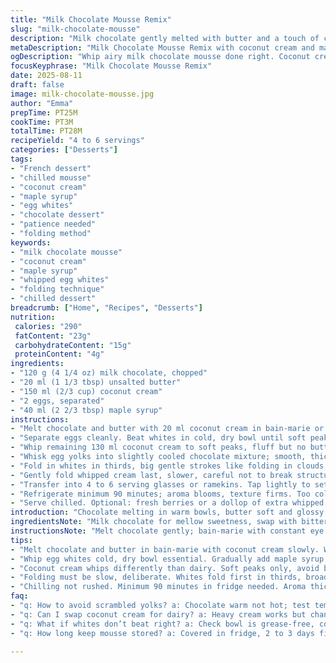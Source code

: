 ```yaml
---
title: "Milk Chocolate Mousse Remix"
slug: "milk-chocolate-mousse"
description: "Milk chocolate gently melted with butter and a touch of cream. Egg yolks fold in rich and silky before whipped whites and cream give airy lift. Mixing folded carefully; texture light but dense enough to hold. Chill well; aromatic chocolate scent unfolds. Fruit or whipped cream dolloped on top for contrast. Simple swaps: dark chocolate or even white, coconut cream instead of dairy, maple for sugar. Watch folds, pearls, peaks; overmix and it deflates. Timing flexible, tactile cues guide through the process. Classic mousse reworked with subtle ingredient and method switches. Smooth and luscious, but never weighed down or grainy."
metaDescription: "Milk Chocolate Mousse Remix with coconut cream and maple syrup. Light yet dense. Fold whites and cream slow to keep airy texture. Chill well, serve chilled."
ogDescription: "Whip airy milk chocolate mousse done right. Coconut cream, maple syrup swap. Careful folding, chill time, texture cues guide your way."
focusKeyphrase: "Milk Chocolate Mousse Remix"
date: 2025-08-11
draft: false
image: milk-chocolate-mousse.jpg
author: "Emma"
prepTime: PT25M
cookTime: PT3M
totalTime: PT28M
recipeYield: "4 to 6 servings"
categories: ["Desserts"]
tags:
- "French dessert"
- "chilled mousse"
- "coconut cream"
- "maple syrup"
- "egg whites"
- "chocolate dessert"
- "patience needed"
- "folding method"
keywords:
- "milk chocolate mousse"
- "coconut cream"
- "maple syrup"
- "whipped egg whites"
- "folding technique"
- "chilled dessert"
breadcrumb: ["Home", "Recipes", "Desserts"]
nutrition: 
 calories: "290"
 fatContent: "23g"
 carbohydrateContent: "15g"
 proteinContent: "4g"
ingredients:
- "120 g (4 1/4 oz) milk chocolate, chopped"
- "20 ml (1 1/3 tbsp) unsalted butter"
- "150 ml (2/3 cup) coconut cream"
- "2 eggs, separated"
- "40 ml (2 2/3 tbsp) maple syrup"
instructions:
- "Melt chocolate and butter with 20 ml coconut cream in bain-marie or microwave in short bursts; watch closely. The smell deepens, aroma thickens, glossy surface. Let cool enough to warm, no hot spots left; too warm cooks eggs later."
- "Separate eggs cleanly. Beat whites in cold, dry bowl until soft peaks. Sugar (maple syrup here replacing granulated) goes in gradually, continue beating until stiff, glossy peaks that hold, no graininess—if grainy, moisture ratio off or temp wrong."
- "Whip remaining 130 ml coconut cream to soft peaks, fluff but no butter formation. Prior attempts with heavy cream helped lightness, but coconut cream adds subtle richness and dairy-free option."
- "Whisk egg yolks into slightly cooled chocolate mixture; smooth, thick, shiny. Temperature critical—too hot and yolks scramble; too cold and chocolate stiffens. Quick yet gentle."
- "Fold in whites in thirds, big gentle strokes like folding in clouds — stop when no white streaks remain but mixture still airy."
- "Gently fold whipped cream last, slower, careful not to break structure. Mousse consistency thick but light; if slimy or too runny, overmixing is culprit."
- "Transfer into 4 to 6 serving glasses or ramekins. Tap lightly to settle air bubbles but don't compress."
- "Refrigerate minimum 90 minutes; aroma blooms, texture firms. Too cold, mousse stiffens too much, too warm and it loses shape."
- "Serve chilled. Optional: fresh berries or a dollop of extra whipped coconut cream. Bonus: crushed biscotti for crunch contrast, or toasted seeds to surprise. Spoons scrape creaminess with satisfying resistance."
introduction: "Chocolate melting in warm bowls, butter soft and glossy, eggs carefully coddled by temperature. I’ve ruined mousse before — curdled yolks, stiff whites beaten to dryness. Learned the hard way: timing and folding mean everything. Maple syrup swaps sugar’s sharp bite for mellow sweet; coconut cream lends tropical creaminess, dairy turns optional but richer. Milk chocolate less bitter than dark but richer than white — if using dark, decrease sugar. The folds, those folds — a kitchen ballet. Whites fold first, then rich cream, folding slow stops from knocking out air. Mousse left too short in fridge? Runny, disappointing. Too long? Chalky. Texture a narrow balance, tactile clues my guide. Aroma thickens with chill time. Each spoonful: creamy, airy yet dense. Small tweaks shift flavour and mouthfeel drastically. Cooking rhythms and senses over clocks. Few ingredients, careful technique, patience."
ingredientsNote: "Milk chocolate for mellow sweetness, swap with bittersweet for more punch or white for creamy but sweeter result. Butter adds silk, but olive oil or coconut oil could replace for nuanced aroma and vegan shifts. Coconut cream snowier peak than dairy cream but richer in fat, choose heavier cream for lighter texture but dairy-full flavour. Maple syrup replaces white sugar smoothly — use honey or agave if preferred, but syrup dampness could slightly change stability. Eggs must be fresh, separated cold for best volume in whites. Temperature management vital — warm chocolate mixture too hot scrambles yolks; too cool, chocolate solidifies, making folding harder. Clean bowls, metal or glass, no grease for egg whites is prime. Chill vessels if possible, keep cool whites whipping and peaks sharp. Beating whites too long or scraping paddle aggressively leads to grainy whites or broken foam. Dough spatula or large metal spoon best for folding avoiding deflating."
instructionsNote: "Melt chocolate gently; bain-marie with constant eye on sheen and texture is safest. Microwave workable but requires bursts of 15 seconds max, stir between. Butter melts faster, but combined with coconut cream timing crucial lest mix seizes or separates. Eggs separated cold gives max volume; yolks room temp if you want more blendable. Beat whites gradually adding syrup, watch texture, glossy peaks stretch with bounce but don't droop or dry out. Whip coconut cream until soft peaks only — too stiff becomes grainy, difficult to fold. Folding best done in thirds, with wide spatula, turning bowl and lifting from bottom; audible changes from thick to light give clues. Mixing speed lowers air bubbles lost. Avoid overmixing mousse post-whip. Transfer mousse gently into chilled containers to keep form. Chill minimum 90 minutes; aroma thickens and mousse firms. Shorter chill leads to runny mousse; longer might stiffen but still good. Serve with contrasting textures or fruits to cut richness. Clean equipment, cool temperatures, gentle techniques — these save mousse from collapsing or curdling. Practice patience and touch, not only timings."
tips:
- "Melt chocolate and butter in bain-marie with coconut cream slowly. Watch colors shift - shine deepens, surface turns glossy but not oily. If too hot, yolks risk scramble, too cool and chocolate stiffens, tough fold later. Timing key; touch bowl to wrist for warmth check, not hot enough for fast blend, just gentle heat to keep smooth."
- "Whip egg whites cold, dry bowl essential. Gradually add maple syrup replacing sugar. Peaks must hold, glossy, no grainy texture. Graininess means overbeating or temp off. Moisture ratios sensitive here. Avoid scraping spatula aggressively; soft peaks stretch before stiff, catch the bounce, slow steady speed for best air incorporation."
- "Coconut cream whips differently than dairy. Soft peaks only, avoid butter formation by stopping early. Richness peaks here; too stiff and grainy. Coconut cream adds a tropical depth but swap for heavy cream if you want lighter feel, but dairy flavor changes sharply. Chill cream before whipping to help peak formation. Texture cues crucial; stop when peaks hold softly."
- "Folding must be slow, deliberate. Whites fold first in thirds, broad strokes turning bowl, lift from bottom. Stop when no white streaks but mixture is still airy, plump. Then cream in last, even slower to protect air bubbles. Overmixing kills lightness, slimy or runny result means foam broke. Feel resistance change under spatula as a clue. Folding technique saves volume and mouthfeel."
- "Chilling not rushed. Minimum 90 minutes in fridge needed. Aroma thickens, texture firms but watch - too long fridge makes mousse stiff, chalky. Too short leaves runny, disappointing. Tap container lightly to settle air bubbles but avoid compressing mousse. Serving suggestions: fresh berries, whipped coconut cream dollop, crushed biscotti for texture clash, toasted seeds add surprise crunch."
faq:
- "q: How to avoid scrambled yolks? a: Chocolate warm not hot; test temp by touch. Quick whisk yolks in cooled mixture. Too hot? Curdled egg. Too cold? Chocolate toughens, harder fold. Timing is everything. Use bain-marie for steady, gentle heat."
- "q: Can I swap coconut cream for dairy? a: Heavy cream works but changes mouthfeel. Coconut cream richer in fat, denser peaks but grainier if overwhipped. Dairy lighter, more classic mousse texture. Chill cream cold before whipping either way. Allergy or vegan constraints? Coconut cream best substitute."
- "q: What if whites don’t beat right? a: Check bowl is grease-free, cold whites whip best. Add syrup slowly for glossy stiff peaks. Overbeat and whites grainy, dry. Underbeat or warm whites lose volume. Use metal or glass bowl, no plastic. Keep speed steady; don’t rush or skip syrup addition."
- "q: How long keep mousse stored? a: Covered in fridge, 2 to 3 days fine. Aroma changes, texture firms over time. Too long makes mousse denser, less airy. Can freeze but texture changes, defrost gently; may separate. Serve cold, not freezing. Re-whip not an option after chilling."

---
```

